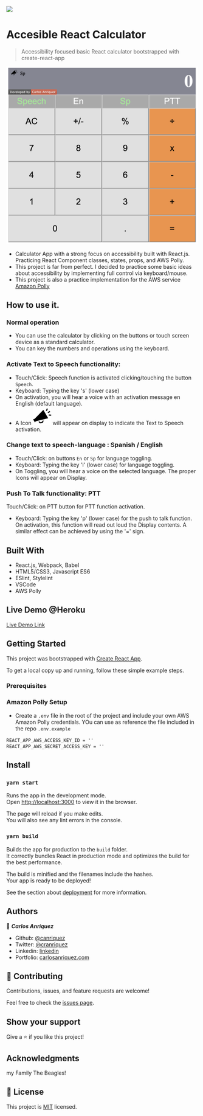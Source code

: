 ![](https://img.shields.io/badge/Microverse-blueviolet)

# Accesible React Calculator

> Accessibility focused basic React calculator bootstrapped with create-react-app

![screenshot](./app_screenshot.png)

- Calculator App with a strong focus on accessibility built with React.js. Practicing React Component classes, states, props, and AWS Polly.
- This project is far from perfect. I decided to practice some basic ideas about accessibility by implementing full control via keyboard/mouse.
- This project is also a practice implementation for the AWS service [Amazon Polly](https://aws.amazon.com/polly/)


## How to use it.

### Normal operation

- You can use the calculator by clicking on the buttons or touch screen device as a standard calculator.
- You can key the numbers and operations using the keyboard.

### Activate Text to Speech functionality:
- Touch/Click: Speech function is activated clicking/touching the button `Speech`. 
- Keyboard: Typing the key 's' (lower case)
- On activation, you will hear a voice with an activation message en English (default language).
- A Icon  ![](./src/assets/icons/speech.svg) will appear on display to indicate the Text to Speech activation. 

### Change text to speech-language :  Spanish / English
- Touch/Click: on buttons `En` or `Sp` for language toggling.
- Keyboard: Typing the key 'l' (lower case) for language toggling.
- On Toggling, you will hear a voice on the selected language. The proper Icons will appear on Display.

### Push To Talk functionality: PTT
Touch/Click: on PTT button for PTT function activation.
- Keyboard: Typing the key 'p' (lower case) for the push to talk function.
On activation, this function will read out loud the Display contents.
A similar effect can be achieved by using the '=' sign.

## Built With

- React.js, Webpack, Babel
- HTML5/CSS3, Javascript ES6
- ESlint, Stylelint
- VSCode
- AWS Polly


## Live Demo @Heroku

[Live Demo Link](https://anriquez-react-calcu.herokuapp.com)


## Getting Started


This project was bootstrapped with [Create React App](https://github.com/facebook/create-react-app).


To get a local copy up and running, follow these simple example steps.

### Prerequisites

### Amazon Polly Setup

- Create a ```.env``` file in the root of the project and include your own AWS Amazon Polly credentials. YOu can use as reference the file included in the repo ```.env.example```

```
REACT_APP_AWS_ACCESS_KEY_ID = ''
REACT_APP_AWS_SECRET_ACCESS_KEY = ''
```

## Install

### `yarn start`

Runs the app in the development mode.<br />
Open [http://localhost:3000](http://localhost:3000) to view it in the browser.

The page will reload if you make edits.<br />
You will also see any lint errors in the console.

### `yarn build`

Builds the app for production to the `build` folder.<br />
It correctly bundles React in production mode and optimizes the build for the best performance.

The build is minified and the filenames include the hashes.<br />
Your app is ready to be deployed!

See the section about [deployment](https://facebook.github.io/create-react-app/docs/deployment) for more information.


## Authors

👤 ***Carlos Anriquez***

- Github: [@canriquez](https://github.com/canriquez)
- Twitter: [@cranriquez](https://twitter.com/cranriquez)
- Linkedin: [linkedin](https://www.linkedin.com/in/carlosanriquez/)
- Portfolio: [carlosanriquez.com](https://www.carlosanriquez.com)


## 🤝 Contributing

Contributions, issues, and feature requests are welcome!

Feel free to check the [issues page](issues/).

## Show your support

Give a ⭐️ if you like this project!

## Acknowledgments

my Family
The Beagles!
## 📝 License

This project is [MIT](lic.url) licensed.
